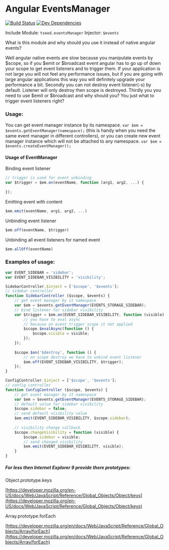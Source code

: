 # Angular EventsManager
[![Build Status](https://travis-ci.org/Tomas-Sereikis/Angular-EventManager.svg?branch=master)](https://travis-ci.org/Tomas-Sereikis/Angular-EventManager)
[![Dev Dependencies](https://david-dm.org/Tomas-Sereikis/Angular-EventManager/dev-status.svg)](https://david-dm.org/Tomas-Sereikis/Angular-EventManager#info=devDependencies)

Include Module: `tseed.eventsManager`
Injector: `$events`

What is this module and why should you use it instead of native angular events?

Well angular native events are slow because you manipulate events by $scope, so if you $emit or $broadcast event
angular has to go up of down your scope to get event listeners and to trigger them. If your application is not
large you will not feel any performance issues, but if you are going with large angular applications this way you
will definitely upgrade your performance a bit.
Secondly you can not destroy event listener(-s) by default. Listener will only destroy then scope is destroyed.
Thirdly you you need to use $emit or $broadcast and why should you? You just what to trigger event listeners right?

### Usage:

You can get event manager instance by its namespace.
`var $em = $events.getEventManager(namespace);` (this is handy when you need the same event manager in different controllers),
or you can create new event manager instance which will not be attached to any namespace. `var $em = $events.createEventManager();`

#### Usage of EventManager

Binding event listener

```javascript
// trigger is used for event unbinding
var $trigger = $em.on(eventName, function (arg1, arg2, ...) {
	
});
```

Emitting event with content

```javascript
$em.emit(eventName, arg1, arg2, ...)
```

Unbinding event listener

```javascript
$em.off(eventName, $trigger)
```

Unbinding all event listeners for named event

```javascript
$em.allOff(eventName)
```


### Examples of usage:

```javascript
var EVENT_SIDEBAR = 'sidebar';
var EVENT_SIDEBAR_VISIBILITY = 'visibility';

SidebarController.$inject = ['$scope', '$events'];
// sidebar controller
function SidebarController ($scope, $events) {
	// get event manager by it namespace
	var $em = $events.getEventManager(EVENTS_STORAGE_SIDEBAR);
	// bind listener for sidebar visibility
	var $trigger = $em.on(EVENT_SIDEBAR_VISIBILITY, function (visible) {
		// you have to eval async 
		// because on event trigger scope it not applied
		$scope.$evalAsync(function () {
			$scope.visible = visible;
		});
	});
	
	$scope.$on('$destroy', function () {
		// on scope destroy we have to unbind event listener
		$em.off(EVENT_SIDEBAR_VISIBILITY, $trigger);
	});
}

ConfigController.$inject = ['$scope', '$events'];
// config controller
function ConfigController ($scope, $events) {
	// get event manager by it namespace
	var $em = $events.getEventManager(EVENTS_STORAGE_SIDEBAR);
	// default value for sidebar visibility
	$scope.sidebar = false;
	// send default visibility value
	$em.emit(EVENT_SIDEBAR_VISIBILITY, $scope.sidebar);
	
	// visibility change callback
	$scope.changeVisibility = function (visible) {
		$scope.sidebar = visible;
		// send changed visibility
		$em.emit(EVENT_SIDEBAR_VISIBILITY, visible);
	}
}

```

##### For less then Internet Explorer 9 provide there prototypes:

Object.prototype.keys

[https://developer.mozilla.org/en-US/docs/Web/JavaScript/Reference/Global_Objects/Object/keys](https://developer.mozilla.org/en-US/docs/Web/JavaScript/Reference/Global_Objects/Object/keys)

Array.prototype.forEach

[https://developer.mozilla.org/en/docs/Web/JavaScript/Reference/Global_Objects/Array/forEach](https://developer.mozilla.org/en/docs/Web/JavaScript/Reference/Global_Objects/Array/forEach)
